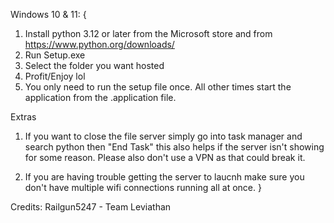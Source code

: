 Windows 10 & 11:
{
   1. Install python 3.12 or later from the Microsoft store and from https://www.python.org/downloads/
   2. Run Setup.exe
   3. Select the folder you want hosted
   4. Profit/Enjoy lol
   5. You only need to run the setup file once. All other times start the application from the .application file.

   Extras
   1. If you want to close the file server simply go into task manager and search python then "End Task" this also helps if the server isn't 
      showing for some reason. Please also don't use a VPN as that could break it.

   2. If you are having trouble getting the server to laucnh make sure you don't have multiple wifi connections running all at once.
}

Credits: Railgun5247 - Team Leviathan
